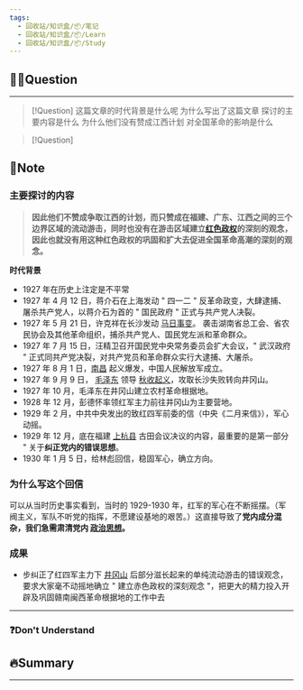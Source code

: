 ```yaml
---
tags:
  - 回收站/知识盒/📦/笔记
  - 回收站/知识盒/📦/Learn
  - 回收站/知识盒/📦/Study
---
```


## 🙋‍♀️Question

---

> [!Question]
> 这篇文章的时代背景是什么呢
> 为什么写出了这篇文章
> 探讨的主要内容是什么
> 为什么他们没有赞成江西计划
> 对全国革命的影响是什么

> [!Question]

## 📝Note

### 主要探讨的内容

> **因此他们不赞成争取江西的计划，而只赞成在福建、广东、江西之间的三个边界区域的流动游击，同时也没有在游击区域建立**[**红色政权**](https://baike.baidu.com/item/%E7%BA%A2%E8%89%B2%E6%94%BF%E6%9D%83/0?fromModule=lemma_inlink)**的深刻的观念，因此也就没有用这种红色政权的巩固和扩大去促进全国革命高潮的深刻的观念。**

**时代背景**
- 1927 年在历史上注定是不平常
- 1927 年 4 月 12 日，蒋介石在上海发动 " 四一二 " 反革命政变，大肆逮捕、屠杀共产党人，以蒋介石为首的 " 国民政府 " 正式与共产党人决裂。
- 1927 年 5 月 21 日，许克祥在长沙发动 [马日事变](https://www.zhihu.com/search?q=%E9%A9%AC%E6%97%A5%E4%BA%8B%E5%8F%98&search_source=Entity&hybrid_search_source=Entity&hybrid_search_extra=%7B%22sourceType%22%3A%22answer%22%2C%22sourceId%22%3A%223320825308%22%7D)。 袭击湖南省总工会、省农民协会及其他革命组织，捕杀共产党人、国民党左派和革命群众。
- 1927 年 7 月 15 日，汪精卫召开国民党中央常务委员会扩大会议，" 武汉政府 " 正式同共产党决裂，对共产党员和革命群众实行大逮捕、大屠杀。
- 1927 年 8 月 1 日，[南昌](https://link.zhihu.com/?target=https%3A//zhidao.baidu.com/search%3Fword%3D%25E5%258D%2597%25E6%2598%258C%25E8%25B5%25B7%25E4%25B9%2589%26fr%3Diknow_pc_qb_highlight) 起义爆发，中国人民解放军成立。
- 1927 年 9 月 9 日， [毛泽东](https://link.zhihu.com/?target=https%3A//zhidao.baidu.com/search%3Fword%3D%25E6%25AF%259B%25E6%25B3%25BD%25E4%25B8%259C%26fr%3Diknow_pc_qb_highlight) 领导 [秋收起义](https://link.zhihu.com/?target=https%3A//zhidao.baidu.com/search%3Fword%3D%25E7%25A7%258B%25E6%2594%25B6%25E8%25B5%25B7%25E4%25B9%2589%26fr%3Diknow_pc_qb_highlight)，攻取长沙失败转向井冈山。
- 1927 年 10 月，毛泽东在井冈山建立农村革命根据地。
- 1928 年 12 月，彭德怀率领红军主力前往井冈山为主要营地。
- 1929 年 2 月，中共中央发出的致红四军前委的信（中央《二月来信》），军心动摇。
- 1929 年 12 月，底在福建 [上杭县](https://www.zhihu.com/search?q=%E4%B8%8A%E6%9D%AD%E5%8E%BF&search_source=Entity&hybrid_search_source=Entity&hybrid_search_extra=%7B%22sourceType%22%3A%22article%22%2C%22sourceId%22%3A%22126707127%22%7D) 古田会议决议的内容，最重要的是第一部分 " 关于**纠正党内的错误思想**。
- 1930 年 1 月 5 日，给林彪回信，稳固军心，确立方向。

### 为什么写这个回信

可以从当时历史事实看到，当时的 1929-1930 年，红军的军心在不断摇摆。（军阀主义，军队不听党的指挥，不愿建设基地的艰苦。）这直接导致了**党内成分混杂，我们急需肃清党内 [政治思想](https://www.zhihu.com/search?q=%E6%94%BF%E6%B2%BB%E6%80%9D%E6%83%B3&search_source=Entity&hybrid_search_source=Entity&hybrid_search_extra=%7B%22sourceType%22%3A%22article%22%2C%22sourceId%22%3A%22126707127%22%7D)。**

### 成果

- 步纠正了红四军主力下 [井冈山](https://zh.wikipedia.org/wiki/%E4%BA%95%E5%86%88%E5%B1%B1 "井冈山") 后部分滋长起来的单纯流动游击的错误观念，要求大家毫不动摇地确立 " 建立赤色政权的深刻观念 "，把更大的精力投入开辟及巩固赣南闽西革命根据地的工作中去

---

### ❓Don't Understand

## 🔥Summary

---
